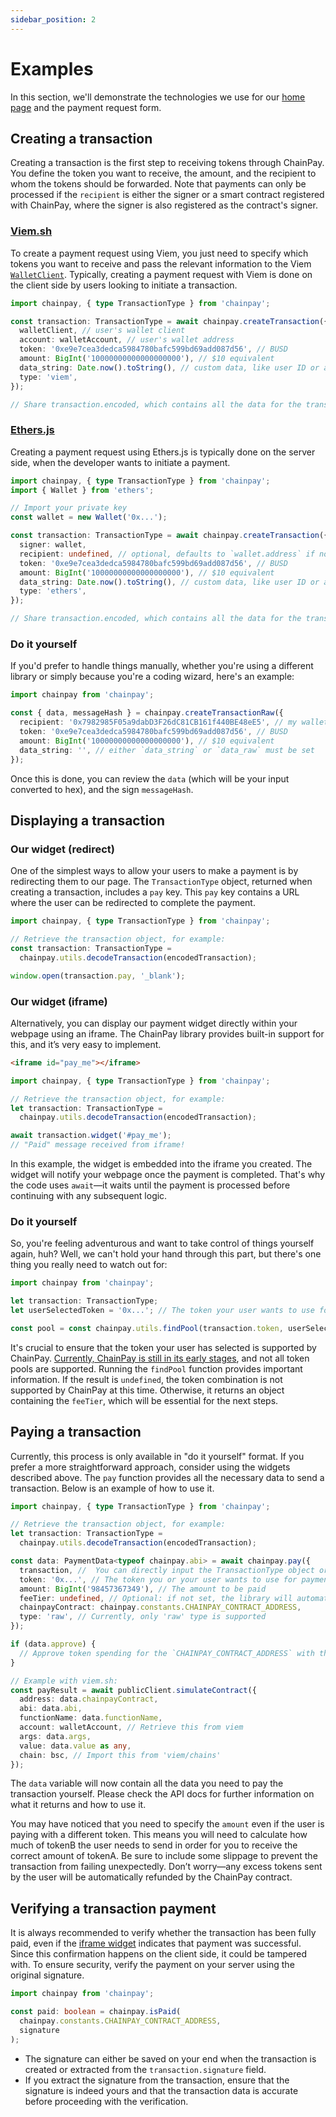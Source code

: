 ```yaml
---
sidebar_position: 2
---
```


# Examples

In this section, we'll demonstrate the technologies we use for our
[home page](https://chainpay.dev/) and the payment request form.

## Creating a transaction

Creating a transaction is the first step to receiving tokens through ChainPay.
You define the token you want to receive, the amount, and the recipient to whom
the tokens should be forwarded. Note that payments can only be processed if the
`recipient` is either the signer or a smart contract registered with ChainPay,
where the signer is also registered as the contract's signer.

### [Viem.sh](https://viem.sh/)

To create a payment request using Viem, you just need to specify which tokens
you want to receive and pass the relevant information to the Viem
[`WalletClient`](https://viem.sh/docs/clients/wallet). Typically, creating a
payment request with Viem is done on the client side by users looking to
initiate a transaction.

```ts
import chainpay, { type TransactionType } from 'chainpay';

const transaction: TransactionType = await chainpay.createTransaction({
  walletClient, // user's wallet client
  account: walletAccount, // user's wallet address
  token: '0xe9e7cea3dedca5984780bafc599bd69add087d56', // BUSD
  amount: BigInt('10000000000000000000'), // $10 equivalent
  data_string: Date.now().toString(), // custom data, like user ID or another identifier
  type: 'viem',
});

// Share transaction.encoded, which contains all the data for the transaction as a string
```

### [Ethers.js](https://ethers.org/)

Creating a payment request using Ethers.js is typically done on the server side,
when the developer wants to initiate a payment.

```ts
import chainpay, { type TransactionType } from 'chainpay';
import { Wallet } from 'ethers';

// Import your private key
const wallet = new Wallet('0x...');

const transaction: TransactionType = await chainpay.createTransaction({
  signer: wallet,
  recipient: undefined, // optional, defaults to `wallet.address` if not specified
  token: '0xe9e7cea3dedca5984780bafc599bd69add087d56', // BUSD
  amount: BigInt('10000000000000000000'), // $10 equivalent
  data_string: Date.now().toString(), // custom data, like user ID or another identifier
  type: 'ethers',
});

// Share transaction.encoded, which contains all the data for the transaction as a string
```

### Do it yourself

If you'd prefer to handle things manually, whether you're using a different
library or simply because you're a coding wizard, here's an example:

```ts
import chainpay from 'chainpay';

const { data, messageHash } = chainpay.createTransactionRaw({
  recipient: '0x7982985F05a9dabD3F26dC81CB161f440BE48eE5', // my wallet address (hehe)
  token: '0xe9e7cea3dedca5984780bafc599bd69add087d56', // BUSD
  amount: BigInt('10000000000000000000'), // $10 equivalent
  data_string: '', // either `data_string` or `data_raw` must be set
});
```

Once this is done, you can review the `data` (which will be your input converted
to hex), and the sign `messageHash`.

## Displaying a transaction

### Our widget (redirect)

One of the simplest ways to allow your users to make a payment is by redirecting
them to our page. The `TransactionType` object, returned when creating a
transaction, includes a `pay` key. This `pay` key contains a URL where the user
can be redirected to complete the payment.

```ts
import chainpay, { type TransactionType } from 'chainpay';

// Retrieve the transaction object, for example:
const transaction: TransactionType =
  chainpay.utils.decodeTransaction(encodedTransaction);

window.open(transaction.pay, '_blank');
```

### Our widget (iframe)

Alternatively, you can display our payment widget directly within your webpage
using an iframe. The ChainPay library provides built-in support for this, and
it’s very easy to implement.

```html
<iframe id="pay_me"></iframe>
```

```ts
import chainpay, { type TransactionType } from 'chainpay';

// Retrieve the transaction object, for example:
let transaction: TransactionType =
  chainpay.utils.decodeTransaction(encodedTransaction);

await transaction.widget('#pay_me');
// "Paid" message received from iframe!
```

In this example, the widget is embedded into the iframe you created. The widget
will notify your webpage once the payment is completed. That's why the code uses
`await`—it waits until the payment is processed before continuing with any
subsequent logic.

### Do it yourself

So, you're feeling adventurous and want to take control of things yourself
again, huh? Well, we can't hold your hand through this part, but there's one
thing you really need to watch out for:

```ts
import chainpay from 'chainpay';

let transaction: TransactionType;
let userSelectedToken = '0x...'; // The token your user wants to use for payment

const pool = const chainpay.utils.findPool(transaction.token, userSelectedToken);
```

It's crucial to ensure that the token your user has selected is supported by
ChainPay. [Currently, ChainPay is still in its early stages](./../future), and
not all token pools are supported. Running the `findPool` function provides
important information. If the result is `undefined`, the token combination is
not supported by ChainPay at this time. Otherwise, it returns an object
containing the `feeTier`, which will be essential for the next steps.

## Paying a transaction

Currently, this process is only available in "do it yourself" format. If you
prefer a more straightforward approach, consider using the widgets described
above. The `pay` function provides all the necessary data to send a transaction.
Below is an example of how to use it.

```ts
import chainpay, { type TransactionType } from 'chainpay';

// Retrieve the transaction object, for example:
let transaction: TransactionType =
  chainpay.utils.decodeTransaction(encodedTransaction);

const data: PaymentData<typeof chainpay.abi> = await chainpay.pay({
  transaction, //  You can directly input the TransactionType object or the encoded transaction
  token: '0x...', // The token you or your user wants to use for payment
  amount: BigInt('98457367349'), // The amount to be paid
  feeTier: undefined, // Optional: if not set, the library will automatically run `utils.findPool`
  chainpayContract: chainpay.constants.CHAINPAY_CONTRACT_ADDRESS,
  type: 'raw', // Currently, only 'raw' type is supported
});

if (data.approve) {
  // Approve token spending for the `CHAINPAY_CONTRACT_ADDRESS` with the specified token and amount
}

// Example with viem.sh:
const payResult = await publicClient.simulateContract({
  address: data.chainpayContract,
  abi: data.abi,
  functionName: data.functionName,
  account: walletAccount, // Retrieve this from viem
  args: data.args,
  value: data.value as any,
  chain: bsc, // Import this from 'viem/chains'
});
```

The `data` variable will now contain all the data you need to pay the
transaction yourself. Please check the API docs for further information on what
it returns and how to use it.

You may have noticed that you need to specify the `amount` even if the user is
paying with a different token. This means you will need to calculate how much of
tokenB the user needs to send in order for you to receive the correct amount of
tokenA. Be sure to include some slippage to prevent the transaction from failing
unexpectedly. Don’t worry—any excess tokens sent by the user will be
automatically refunded by the ChainPay contract.

## Verifying a transaction payment

It is always recommended to verify whether the transaction has been fully paid,
even if the [iframe widget](#our-widget-iframe) indicates that payment was
successful. Since this confirmation happens on the client side, it could be
tampered with. To ensure security, verify the payment on your server using the
original signature.

```ts
import chainpay from 'chainpay';

const paid: boolean = chainpay.isPaid(
  chainpay.constants.CHAINPAY_CONTRACT_ADDRESS,
  signature
);
```

- The signature can either be saved on your end when the transaction is created
  or extracted from the `transaction.signature` field.
- If you extract the signature from the transaction, ensure that the signature
  is indeed yours and that the transaction data is accurate before proceeding
  with the verification.
